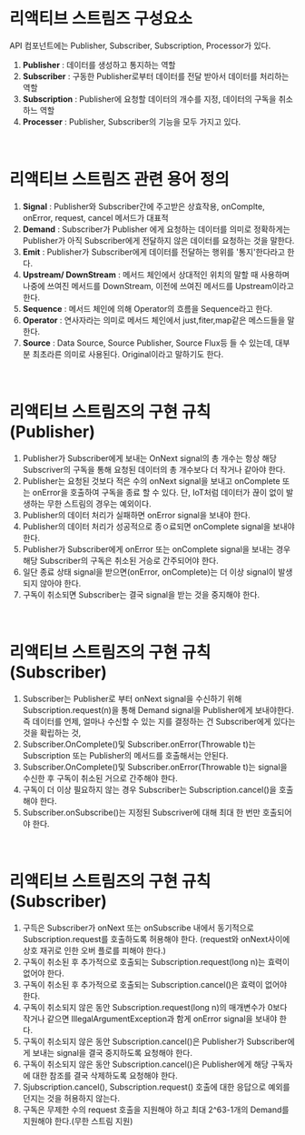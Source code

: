 # 리액티브 스트림즈 구성요소

API 컴포넌트에는 Publisher, Subscriber, Subscription, Processor가 있다.

1. **Publisher** : 데이터를 생성하고 통지하는 역할
2. **Subscriber** : 구동한 Publisher로부터 데이터를 전달 받아서 데이터를 처리하는 역할
3. **Subscription** : Publisher에 요청할 데이터의 개수를 지정, 데이터의 구독을 취소하느 역할
4. **Processer** : Publisher, Subscriber의 기능을 모두 가지고 있다.

<br>

# 리액티브 스트림즈 관련 용어 정의
1. **Signal** : Publisher와 Subscriber간에 주고받은 상효작용, onComplte, onError, request, cancel 메서드가 대표적
2. **Demand** : Subscriber가 Publisher 에게 요청하는 데이터를 의미로 정확하게는 Publisher가 아직 Subscriber에게 전달하지 않은 데이터를 요청하는 것을 말한다.
3. **Emit** : Publisher가 Subscriber에게 데이터를 전달하는 행위를 '통지'한다라고 한다.
4. **Upstream/ DownStream** : 메서드 체인에서 상대적인 위치의 말할 때 사용하며 나중에 쓰여진 메서드를 DownStream,  이전에 쓰여진 메서드를 Upstream이라고 한다.
5. **Sequence** : 메서드 체인에 의해 Operator의 흐름을 Sequence라고 한다.
6. **Operator** : 연사자라는 의미로 메서드 체인에서 just,fiter,map같은 메스드들을 말한다.
7. **Source** : Data Source, Source Publisher, Source Flux등 들 수 있는데, 대부분 최초라른 의미로 사용된다. Original이라고 말하기도 한다.

<br>

# 리액티브 스트림즈의 구현 규칙(Publisher)
1. Publisher가 Subscriber에게 보내는 OnNext signal의 총 개수는 항상 해당 Subscriver의 구독을 통해 요청된 데이터의 총 개수보다 더 작거나 같아야 한다.
2. Publisher는 요청된 것보다 적은 수의 onNext signal을 보내고 onComplete 또는 onError을 호출하여 구독을 종료 할 수 있다. 단, IoT처럼 데이터가 끊이 없이 발생하는 무한 스트림의 경우는 예외이다.
3. Publisher의 데이터 처리가 실패하면 onError signal을 보내야 한다.
4. Publisher의 데이터 처리가 성공적으로 종ㅇ료되면 onComplete signal을 보내야 한다.
5. Publisher가 Subscriber에게 onError 또는 onComplete signal을 보내는 경우 해당 Subscriber의 구독은 취소된 거승로 간주되어야 한다.
6. 일단 종료 상태 signal을 받으면(onError, onComplete)는 더 이상 signal이 발생되지 않아야 한다.
7. 구독이 취소되면 Subscriber는 결국 signal을 받는 것을 중지해야 한다.

<br>

# 리액티브 스트림즈의 구현 규칙(Subscriber)
1. Subscriber는 Publisher로 부터 onNext signal을 수신하기 위해 Subscription.request(n)을 통해 Demand signal을 Publisher에게 보내야한다. 즉 데이터를 언제, 얼마나 수신할 수 있는 지를 결정하는 건 Subscriber에게 있다는 것을 확립하는 것,
2. Subscriber.OnComplete()및 Subscriber.onError(Throwable t)는 Subscription 또는 Publisher의 메서드를 호출해서는 안된다.
3. Subscriber.OnComplete()및 Subscriber.onError(Throwable t)는 signal을 수신한 후 구독이 취소된 거으로 간주해야 한다.
4. 구독이 더 이상 필요하지 않는 경우 Subscriber는 Subscription.cancel()을 호출해야 한다.
5. Subscriber.onSubscribe()는 지정된 Subscriver에 대해 최대 한 번만 호출되어야 한다.

<br>

# 리액티브 스트림즈의 구현 규칙(Subscriber)
1. 구득은 Subscriber가 onNext 또는 onSubscribe 내에서 동기적으로 Subscription.request를 호출하도록 허용해야 한다. (request와 onNext사이에 상호 재귀로 인한 오버 플로를 피해야 한다.)
2. 구독이 취소된 후 추가적으로 호출되는 Subscription.request(long n)는 효력이 없어야 한다.
3. 구독이 취소된 후 추가적으로 호출되는 Subscription.cancel()은 효력이 없어야 한다.
4. 구독이 취소되지 않은 동안 Subscription.request(long n)의 매개변수가 0보다 작거나 같으면 IllegalArgumentException과 함게 onError signal을 보내야 한다.
5. 구독이 취소되지 않은 동안 Subscription.cancel()은 Publisher가 Subscriber에게 보내는 signal을 결국 중지하도록 요청해야 한다.
6. 구독이 취소되지 않은 동안 Subscription.cancel()은 Publisher에게 해당 구독자에 대한 참조를 결국 삭제하도록 요청해야 한다.
7. Sjubscription.cancel(), Subscription.request() 호출에 대한 응답으로 예외를 던지는 것을 허용하지 않는다.
8. 구독은 무제한 수의 request 호출을 지원해야 하고 최대 2^63-1개의 Demand를 지원해야 한다.(무한 스트림 지원)

